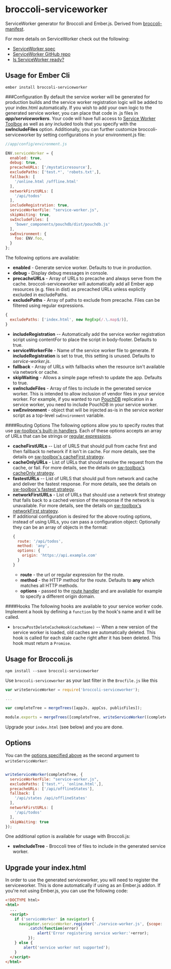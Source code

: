broccoli-serviceworker
=================

ServiceWorker generator for Broccoli and Ember.js.  Derived from [broccoli-manifest](https://github.com/racido/broccoli-manifest).

For more details on ServiceWorker check out the following:
* [ServiceWorker spec](https://slightlyoff.github.io/ServiceWorker/spec/service_worker/)
* [ServiceWorker GitHub repo](https://github.com/slightlyoff/ServiceWorker)
* [Is ServiceWorker ready?](https://jakearchibald.github.io/isserviceworkerready/)

Usage for Ember Cli
-------------------

`ember install broccoli-serviceworker`

###Configuration
By default the service worker will be generated for production builds and the service worker registration logic will be added to your index.html automatically.  If you wish to add your own logic to the generated service worker, you can place that code in .js files in ***app/serviceworkers***.  Your code will have full access to [Service Worker Toolbox](https://github.com/GoogleChrome/sw-toolbox) as well as any included tools that you specify with the **swIncludeFiles** option.  Additionally, you can further customize broccoli-serviceworker by setting configurations in your environment.js file:
```JavaScript
//app/config/environment.js

ENV.serviceWorker = {
  enabled: true,
  debug: true,
  precacheURLs: ['/mystaticresource'],
  excludePaths: ['test.*', 'robots.txt',],
  fallback: [
    '/online.html /offline.html'
  ],
  networkFirstURLs: [
    '/api/todos'
  ],
  includeRegistration: true,
  serviceWorkerFile: "service-worker.js",
  skipWaiting: true,
  swIncludeFiles: [
    'bower_components/pouchdb/dist/pouchdb.js'
  ],
  swEnvironment: {
    foo: ENV.foo,
  }
};
```
The following options are available:
* **enabled** - Generate service worker.  Defaults to true in production.
* **debug** - Display debug messages in console.
* **precacheURLs** - Array of URLs to precache and always serve from the cache.  broccoli-serviceworker will automatically add all Ember app resources (e.g. files in dist) as precached URLs unless explictly excluded in excludePaths.
* **excludePaths** - Array of paths to exclude from precache.  Files can be filtered using regular expressions.
```JavaScript
{
  excludePaths: ['index.html', new RegExp(/.\.map$/)],
}
```
* **includeRegistration** -- Automatically add the service worker registration script using contentFor to place the script in body-footer.  Defaults to true.
* **serviceWorkerFile** - Name of the service worker file to generate.  If **includeRegistration** is set to true, this setting is unused.  Defaults to *service-worker.js*.
* **fallback** - Array of URLs with fallbacks when the resource isn't available via network or cache.
* **skipWaiting** - Allows a simple page refresh to update the app.  Defaults to true.
* **swIncludeFiles** - Array of files to include in the generated service worker.  This is intended to allow inclusion of vendor files in your service worker.  For example, if you wanted to run [PouchDB](http://pouchdb.com/) replication in a service worker, you need to include PouchDB in your service worker.
* **swEnvironment** - object that will be injected as-is in the service worker script as a top-level `swEnvironment` variable.

####Routing Options
The following options allow you to specify routes that use [sw-toolbox's built-in handlers](https://github.com/GoogleChrome/sw-toolbox#built-in-handlers).  Each of these options accepts an array of URLs that can be strings or [regular expressions](https://github.com/GoogleChrome/sw-toolbox#regular-expression-routes).
* **cacheFirstURLs** -- List of URLS that should pull from cache first and then fallback to network if it isn't in cache.  For more details, see the details on [sw-toolbox's cacheFirst strategy](https://github.com/GoogleChrome/sw-toolbox#toolboxcachefirst).
* **cacheOnlyURLs** - List of URLs that should resolve the request from the cache, or fail.  For more details, see the details on [sw-toolbox's cacheOnly strategy](https://github.com/GoogleChrome/sw-toolbox#toolboxcacheonly).
* **fastestURLs** -- List of URLS that should pull from network and cache and deliver the fastest response.  For more details, see the details on [sw-toolbox's fastest strategy](https://github.com/GoogleChrome/sw-toolbox#toolboxfastest).
* **networkFirstURLs** - List of URLs that should use a network first strategy that falls back to a cached version of the response if the network is unavailable.  For more details, see the details on [sw-toolbox's networkFirst strategy](https://github.com/GoogleChrome/sw-toolbox#user-content-toolboxnetworkfirst).
* If additional configuration is desired for the above routing options, instead of using URLs, you can pass a configuration object:
  Optionally they can be an array of objects in the format:
  ```javascript
  {
    route: '/api/todos',
    method: 'any',
    options: {
      origin: 'https://api.example.com'
    }
  }
  ```
  * **route** - the url or regular expression for the route.
  * **method** - the HTTP method for the route.  Defaults to **any** which matches all HTTP methods.
  * **options** - passed to the [route handler](https://github.com/GoogleChrome/sw-toolbox#methods) and are available for example to specify a different origin domain.

####Hooks
The following hooks are available to your service worker code. Implement a hook by defining a `function` by the hook's name and it will be called.

* `brocswPostDeleteCacheHook(cacheName)` -- When a new version of the service worker is loaded, old caches are automatically deleted. This hook is called for each stale cache right after it has been deleted. This hook must return a `Promise`.

Usage for Broccoli.js
---------------------

`npm install --save broccoli-serviceworker`

Use `broccoli-serviceworker` as your last filter in the `Brocfile.js` like this

```JavaScript
var writeServiceWorker = require('broccoli-serviceworker');

...

var completeTree = mergeTrees([appJs, appCss, publicFiles]);

module.exports = mergeTrees([completeTree, writeServiceWorker((completeTree)]);
```
Upgrade your `index.html` (see below) and you are done.

Options
-------

You can the [options specified above](#configuration) as the second argument to `writeServiceWorker`:

```JavaScript

writeServiceWorker(completeTree, {
  serviceWorkerFile: "service-worker.js",
  excludePaths: ['test.*', 'online.html',],
  precacheURLs: ['/api/offlineStates'],
  fallback: [
    '/api/states /api/offlineStates'
  ],
  networkFirstURLs: [
    '/api/todos'
  ],
  skipWaiting: true
});
```
One additional option is available for usage with Broccoli.js:
* **swIncludeTree** - Broccoli tree of files to include in the generated service worker.

Upgrade your index.html
-----------------------

In order to use the generated serviceworker, you will need to register the serviceworker. This is done automatically if using as an Ember.js addon.
If you're not using Ember.js, you can use the following code:
```HTML
<!DOCTYPE html>
<html>
  ...
  <script>
    if ('serviceWorker' in navigator) {
      navigator.serviceWorker.register('./service-worker.js', {scope: './'})
          .catch(function(error) {
              alert('Error registering service worker:'+error);
          });
    } else {
        alert('service worker not supported');
    }
  </script>
</html>
```
